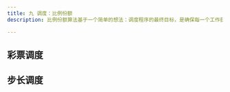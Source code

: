 ```yaml
---
title: 九 调度：比例份额
description: 比例份额算法基于一个简单的想法：调度程序的最终目标，是确保每一个工作获得一定比例的 CPU 时间，而不是优化周转时间和响应时间。

---
```


## 彩票调度

## 步长调度